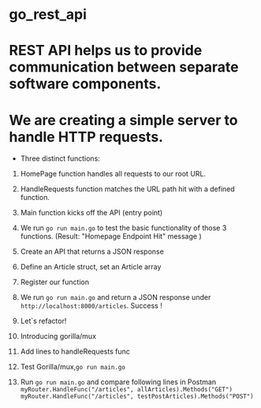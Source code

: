 # go_rest_api

# REST API helps us to provide communication between separate software components.
# We are creating a simple server to handle HTTP requests.

- Three distinct functions:

1. HomePage function handles all requests to our root URL. 

2. HandleRequests function  matches the URL path hit with a defined function. 

3. Main function kicks off the API (entry point)

4. We run `go run main.go` to test the basic functionality of those 3 functions. (Result: "Homepage Endpoint Hit" message )

5. Create an API that returns a JSON response 

6. Define an Article struct, set an Article array

7. Register our function

8. We run `go run main.go`  and return a JSON response under `http://localhost:8000/articles`. Success !

9. Let`s refactor!

10. Introducing gorilla/mux

11. Add lines to handleRequests func

12. Test Gorilla/mux,`go run main.go`

13. Run  `go run main.go` and compare following lines in Postman
`myRouter.HandleFunc("/articles", allArticles).Methods("GET")
 myRouter.HandleFunc("/articles", testPostArticles).Methods("POST")` 
 



